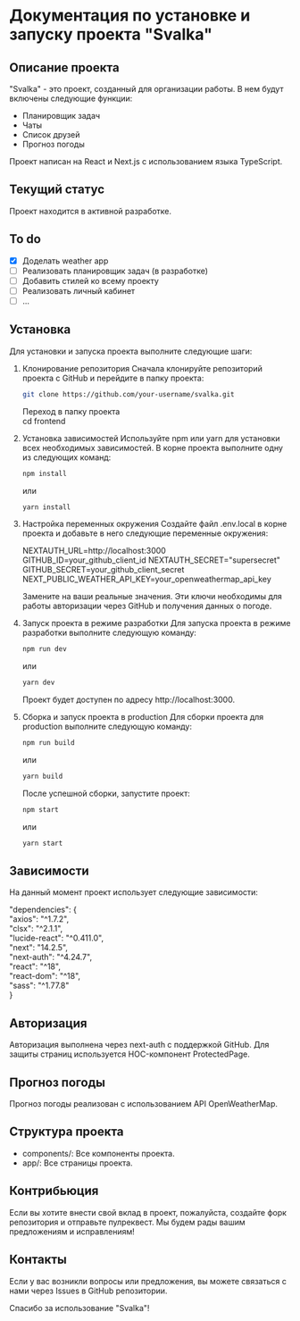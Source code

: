 
# Документация по установке и запуску проекта "Svalka"

## Описание проекта

"Svalka" - это проект, созданный для организации работы. В нем будут включены следующие функции:

- Планировщик задач
- Чаты
- Список друзей
- Прогноз погоды

Проект написан на React и Next.js с использованием языка TypeScript.

## Текущий статус

Проект находится в активной разработке.

## To do
- [x] Доделать weather app
- [ ] Реализовать планировщик задач (в разработке)
- [ ] Добавить стилей ко всему проекту
- [ ] Реализовать личный кабинет
- [ ] ...

## Установка

Для установки и запуска проекта выполните следующие шаги:

1. Клонирование репозитория
   Сначала клонируйте репозиторий проекта с GitHub и перейдите в папку проекта:

    ```sh
    git clone https://github.com/your-username/svalka.git
    ```

    Переход в папку проекта <br>
    cd frontend

   
2. Установка зависимостей
Используйте npm или yarn для установки всех необходимых зависимостей. В корне проекта выполните одну из следующих команд:

    ```sh
    npm install
    ```

   или
   
    ```sh
    yarn install
    ```
   
3. Настройка переменных окружения
Создайте файл .env.local в корне проекта и добавьте в него следующие переменные окружения:

   
   NEXTAUTH_URL=http://localhost:3000
   GITHUB_ID=your_github_client_id
   NEXTAUTH_SECRET="supersecret"
   GITHUB_SECRET=your_github_client_secret
   NEXT_PUBLIC_WEATHER_API_KEY=your_openweathermap_api_key
   
   Замените на ваши реальные значения. Эти ключи необходимы для работы авторизации через GitHub и получения данных о погоде.

4. Запуск проекта в режиме разработки
Для запуска проекта в режиме разработки выполните следующую команду:

   ```sh
   npm run dev
   ```
   или
   
   ```sh
   yarn dev
   ```

   Проект будет доступен по адресу http://localhost:3000.

5. Сборка и запуск проекта в production
Для сборки проекта для production выполните следующую команду:

   ```sh
   npm run build
   ```

   или
   
   ```sh
   yarn build
   ```

   После успешной сборки, запустите проект:

   ```sh
   npm start
   ```

   или
   
   ```sh
   yarn start
   ```
   
## Зависимости

На данный момент проект использует следующие зависимости:

"dependencies": { <br>
    "axios": "^1.7.2", <br>
    "clsx": "^2.1.1", <br>
    "lucide-react": "^0.411.0", <br>
    "next": "14.2.5", <br>
    "next-auth": "^4.24.7", <br>
    "react": "^18", <br>
    "react-dom": "^18", <br>
    "sass": "^1.77.8" <br>
}
## Авторизация

Авторизация выполнена через next-auth с поддержкой GitHub. Для защиты страниц используется HOC-компонент ProtectedPage.

## Прогноз погоды

Прогноз погоды реализован с использованием API OpenWeatherMap.

## Структура проекта

- components/: Все компоненты проекта.
- app/: Все страницы проекта.

## Контрибьюция

Если вы хотите внести свой вклад в проект, пожалуйста, создайте форк репозитория и отправьте пулреквест. Мы будем рады вашим предложениям и исправлениям!

## Контакты

Если у вас возникли вопросы или предложения, вы можете связаться с нами через Issues в GitHub репозитории.

Спасибо за использование "Svalka"!